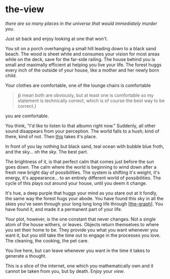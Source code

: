 # the-view

_there are so many places in the universe that would immediately murder you._

Just sit back and enjoy looking at one that won't.

You sit on a porch overhanging a small hill leading down to a black sand beach. The wood is sheet white and consumes your vision for most areas while on the deck, save for the far-side railing. The house behind you is small and maximally efficient at helping you live your life. The forest huggs every inch of the outside of your house, like a mother and her newly born child.

Your clothes are comfortable, one of the lounge chairs is comfortable

> [{](../Mr-Timn.md)i mean both are obviously, but at least one is comfortable so my statement is technically correct, which is of course the best way to be correct.}

  you are comfortable.  

You think, "I'd like to listen to that albumn right now." Suddenly, all other sound disappears from your perception. The world falls to a hush; kind of there, kind of not. Then [this](https://youtu.be/AmmFD2OIs_k) takes it's place.

In front of you lay nothing but black sand, teal ocean with bubble blue froth, and the sky... oh the sky. The best part.

  The brightness of it, is that perfect calm that comes just before the sun goes down. The calm where the world is beginning to wind down after a fresh new bright day of possibilities. The system is shifting it's weight, it's energy, it's appearance... to an entirely different world of possibilities. The cycle of this plays out around your house, until you deem it change.

  It's hue, a deep purple that huggs your mind as you stare out at it fondly, the same way the forest hugs your abode. You have found this sky in all the skies you've seen through your long long long life through [[the-graph]]. You have found it, and made it a permanent part of your life. 

Your plot, however, is the one constant that never changes. Not a single atom of the house withers, or leaves. Objects return themselves to where you set their home to be. They provide you what you want whenever you want it, but you still take the time out to engage in the processes you love. The cleaning, the cooking, the pet care. 

You live here, but can leave whenever you want in the time it takes to generate a thought.

This is a slice of the internet, one which you mathematically own and it cannot be taken from you, but by death. Enjoy your *view*.


[//begin]: # "Autogenerated link references for markdown compatibility"
[the-graph]: the-graph "the-graph"
[//end]: # "Autogenerated link references"
